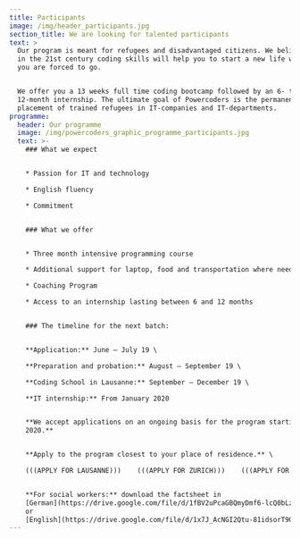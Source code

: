 ```yaml
---
title: Participants
image: /img/header_participants.jpg
section_title: We are looking for talented participants
text: >
  Our program is meant for refugees and disadvantaged citizens. We believe that
  in the 21st century coding skills will help you to start a new life wherever
  you are forced to go. 


  We offer you a 13 weeks full time coding bootcamp followed by an 6- to
  12-month internship. The ultimate goal of Powercoders is the permanent
  placement of trained refugees in IT-companies and IT-departments. 
programme:
  header: Our programme
  image: /img/powercoders_graphic_programme_participants.jpg
  text: >-
    ### What we expect


    * Passion for IT and technology

    * English fluency

    * Commitment


    ### What we offer


    * Three month intensive programming course

    * Additional support for laptop, food and transportation where needed

    * Coaching Program

    * Access to an internship lasting between 6 and 12 months


    ### The timeline for the next batch:


    **Application:** June – July 19 \

    **Preparation and probation:** August – September 19 \

    **Coding School in Lausanne:** September – December 19 \

    **IT internship:** From January 2020


    **We accept applications on an ongoing basis for the program starting early
    2020.**


    **Apply to the program closest to your place of residence.** \

    (((APPLY FOR LAUSANNE)))    (((APPLY FOR ZURICH)))    (((APPLY FOR TURIN)))


    **For social workers:** download the factsheet in
    [German](https://drive.google.com/file/d/1fBV2uPcaGBQmyDmf6-lcQ0bLzjvjHQXf/view)
    or
    [English](https://drive.google.com/file/d/1x7J_AcNGI2Qtu-81idsorT9GW-dyY1j0/view)
---
```


